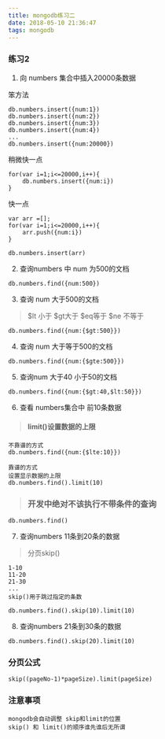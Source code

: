```yaml
---
title: mongodb练习二
date: 2018-05-10 21:36:47
tags: mongodb
---
```


### 练习2

1. 向 numbers 集合中插入20000条数据

笨方法

```
db.numbers.insert({num:1})
db.numbers.insert({num:2})
db.numbers.insert({num:3})
db.numbers.insert({num:4})
...
db.numbers.insert({num:20000})
```

稍微快一点

```
for(var i=1;i<=20000,i++){
    db.numbers.insert({num:i})
}
```

快一点

```
var arr =[];
for(var i=1;i<=20000,i++){
    arr.push({num:i})
}

db.numbers.insert(arr)
```

2. 查询numbers 中 num 为500的文档

```
db.numbers.find({num:500})
```

3. 查询 num 大于500的文档

> $lt 小于  $gt大于  $eq等于  $ne 不等于

```
db.numbers.find({num:{$gt:500}})
```

4. 查询 num 大于等于500的文档

```
db.numbers.find({num:{$gte:500}})
```

5. 查询num 大于40 小于50的文档

```
db.numbers.find({num:{$gt:40,$lt:50}})
```

6. 查看 numbers集合中 前10条数据

> #### limit()设置数据的上限

```
不靠谱的方式
db.numbers.find({num:{$lte:10}})

靠谱的方式
设置显示数据的上限
db.numbers.find().limit(10)
```

> ### 开发中绝对不该执行不带条件的查询

```
db.numbers.find()
```

7. 查询numbers  11条到20条的数据

> 分页skip()

```
1-10
11-20
21-30 
...
skip()用于跳过指定的条数
```

```
db.numbers.find().skip(10).limit(10)
```

8. 查询numbers  21条到30条的数据

```
db.numbers.find().skip(20).limit(10)
```

### 分页公式

```
skip((pageNo-1)*pageSize).limit(pageSize)
```

### 注意事项

```
mongodb会自动调整 skip和limit的位置
skip() 和 limit()的顺序谁先谁后无所谓
```